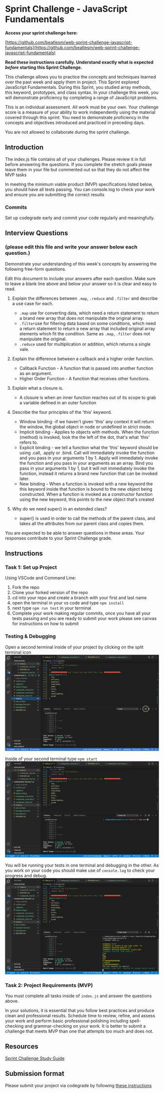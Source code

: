 # Sprint Challenge - JavaScript Fundamentals

**Access your sprint challenge here:**

[https://github.com/beatlesm/web-sprint-challenge-javascript-fundamentals](https://github.com/beatlesm/web-sprint-challenge-javascript-fundamentals)

**Read these instructions carefully. Understand exactly what is expected _before_ starting this Sprint Challenge.**

This challenge allows you to practice the concepts and techniques learned over the past week and apply them in project. This Sprint explored JavaScript Fundamentals. During this Sprint, you studied array methods, this keyword, prototypes, and class syntax. In your challenge this week, you will demonstrate proficiency by completing a range of JavaScript problems.

This is an individual assessment. All work must be your own. Your challenge score is a measure of your ability to work independently using the material covered through this sprint. You need to demonstrate proficiency in the concepts and objectives introduced and practiced in preceding days.

You are not allowed to collaborate during the sprint challenge. 

## Introduction

The index.js file contains all of your challenges. Please review it in full before answering the questions. If you complete the stretch goals please leave them in your file but commented out so that they do not affect the MVP tasks 

In meeting the minimum viable product (MVP) specifications listed below, you should have all tests passing. You can console.log to check your work and ensure you are submitting the correct results 

### Commits

Set up codegrade early and commit your code regularly and meaningfully. 

## Interview Questions
### (please edit this file and write your answer below each question.)
Demonstrate your understanding of this week's concepts by answering the following free-form questions.

Edit this document to include your answers after each question. Make sure to leave a blank line above and below your answer so it is clear and easy to read.

1. Explain the differences between `.map`, `.reduce` and `.filter` and describe a use case for each. 

    - `.map` use for converting data, which need a return statement to return a brand new array that does not manipulate the original array.
    - `.filter`use for filtering data based on some conditions, which need a return statement to return a new array that included original array elements which fit the condition. Same as `.map`, `.filter` does not manipulate the original.
    - `.reduce` used for multiplication or addition, which returns a single vale.

2. Explain the difference between a callback and a higher order function.

    - Callback Function - A function that is passed into another function as an argument. 
    - Higher Order Function - A function that receives other functions.

3. Explain what a closure is.

    - A closure is when an inner function reaches out of its scope to grab a variable defined in an outer function

4. Describe the four principles of the 'this' keyword.

    - Window binding -if we haven't given 'this' any context it will return the window, the global object in node or undefined in strict mode.
    - Implicit binding - Applies to objects with methods. When the function (method) is invoked, look the the left of the dot, that's what 'this' refers to.
    - Explicit binding - we tell a function what the 'this' keyword should be using .call, .apply or .bind. Call will immediately invoke the function and you pass in your arguments 1 by 1. Apply will immediately invoke the function and you pass in your arguments as an array. Bind you pass in your arguments 1 by 1, but it will not immediately invoke the function, instead it returns a brand new function that can be invoked later.  
    - New binding - When a function is invoked with a new keyword the this keyword inside that function is bound to the new object being constructed. When a function is invoked as a constructor function using the new keyword, this points to the new object that’s created

5. Why do we need super() in an extended class?

    - super() is used in order to call the methods of the parent class, and takes all the attributes from our parent class and copies them.

You are expected to be able to answer questions in these areas. Your responses contribute to your Sprint Challenge grade. 

## Instructions

### Task 1: Set up Project

Using VSCode and Command Line:


1. Fork the repo
2. Clone your forked version of the repo
3. cd into your repo and create a branch with your first and last name
4. open the terminal in your vs code and type `npm install`
5. next type `npm run test` in your terminal
6. Complete your work making regular commits, once you have all your tests passing and you are ready to submit your work please see canvas for instructions on how to submit

### Testing & Debugging

Open a second terminal inside of your project by clicking on the split terminal icon
![alt text](assets/split_terminal.png "Split Terminal")

Inside of your second terminal type `npm start` 
![alt text](assets/npm_start.png "type npm start")

You will be running your tests in one terminal and debugging in the other. As you work on your code you should make use of `console.log` to check your progress and debug.
![alt text](assets/tests_debug_terminal_final.png "your terminal should look like this")

### Task 2: Project Requirements (MVP)

You must complete all tasks inside of `index.js` and answer the questions above.

In your solutions, it is essential that you follow best practices and produce clean and professional results. Schedule time to review, refine, and assess your work and perform basic professional polishing including spell-checking and grammar-checking on your work. It is better to submit a challenge that meets MVP than one that attempts too much and does not.

## Resources
 
 [Sprint Challenge Study Guide](https://www.notion.so/lambdaschool/Unit-1-Sprint-3-Study-Guide-033a9a00659a4ef98c12eb97e49a6110)

## Submission format

Please submit your project via codegrade by following [these instructions](https://www.notion.so/lambdaschool/Submitting-an-assignment-via-Code-Grade-A-Step-by-Step-Walkthrough-07bd65f5f8364e709ecb5064735ce374)

